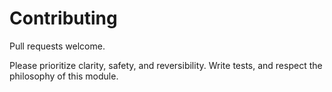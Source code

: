 # Contributing

Pull requests welcome.

Please prioritize clarity, safety, and reversibility.
Write tests, and respect the philosophy of this module.

